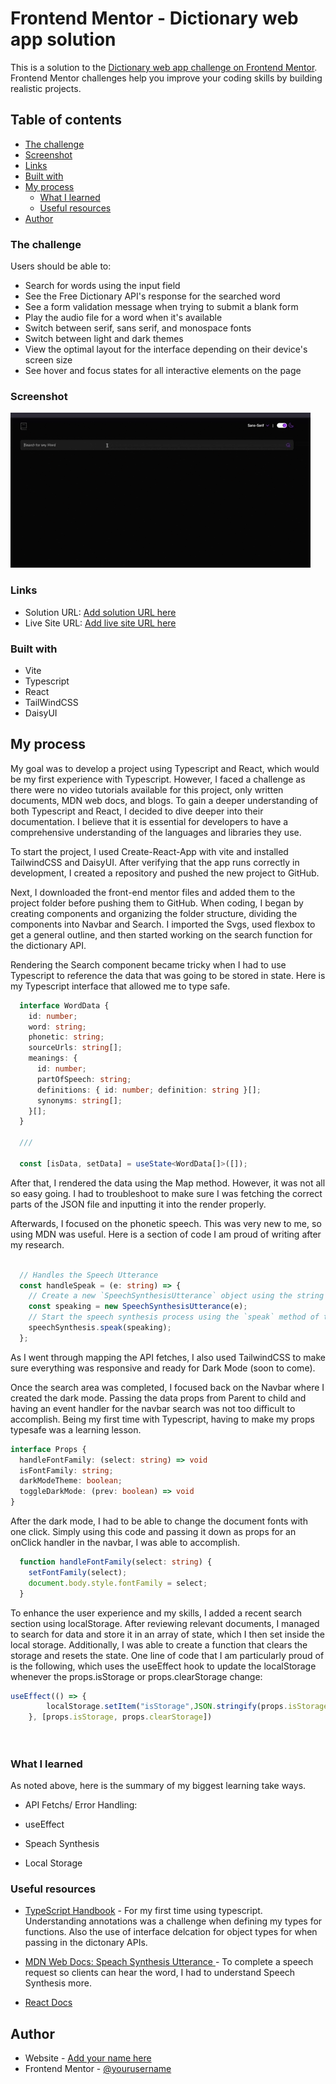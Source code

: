 # Frontend Mentor - Dictionary web app solution

This is a solution to the [Dictionary web app challenge on Frontend Mentor](https://www.frontendmentor.io/challenges/dictionary-web-app-h5wwnyuKFL). Frontend Mentor challenges help you improve your coding skills by building realistic projects. 

## Table of contents


  - [The challenge](#the-challenge)
  - [Screenshot](#screenshot)
  - [Links](#links)
   - [Built with](#built-with)
- [My process](#my-process)
  - [What I learned](#what-i-learned)
  - [Useful resources](#useful-resources)
- [Author](#author)





### The challenge

Users should be able to:

- Search for words using the input field
- See the Free Dictionary API's response for the searched word
- See a form validation message when trying to submit a blank form
- Play the audio file for a word when it's available
- Switch between serif, sans serif, and monospace fonts
- Switch between light and dark themes
- View the optimal layout for the interface depending on their device's screen size
- See hover and focus states for all interactive elements on the page


### Screenshot

![](./gifs/dictonary-intro%20gif%20.gif)


### Links

- Solution URL: [Add solution URL here](https://your-solution-url.com)
- Live Site URL: [Add live site URL here](https://your-live-site-url.com)


### Built with

- Vite
- Typescript
- React 
- TailWindCSS 
- DaisyUI 



## My process

My goal was to develop a project using Typescript and React, which would be my first experience with Typescript. However, I faced a challenge as there were no video tutorials available for this project, only written documents, MDN web docs, and blogs. To gain a deeper understanding of both Typescript and React, I decided to dive deeper into their documentation. I believe that it is essential for developers to have a comprehensive understanding of the languages and libraries they use.

To start the project, I used Create-React-App with vite and installed TailwindCSS and DaisyUI. After verifying that the app runs correctly in development, I created a repository and pushed the new project to GitHub.

Next, I downloaded the front-end mentor files and added them to the project folder before pushing them to GitHub. When coding, I began by creating components and organizing the folder structure, dividing the components into Navbar and Search. I imported the Svgs, used flexbox to get a general outline, and then started working on the search function for the dictionary API.


Rendering the Search component became tricky when I had to use Typescript to reference the data that was going to be stored in state. Here is my Typescript interface that allowed me to type safe.


```Typescript 
  interface WordData {
    id: number;
    word: string;
    phonetic: string;
    sourceUrls: string[];
    meanings: {
      id: number;
      partOfSpeech: string;
      definitions: { id: number; definition: string }[];
      synonyms: string[];
    }[];
  }

  ///

  const [isData, setData] = useState<WordData[]>([]);
```

After that, I rendered the data using the Map method. However, it was not all so easy going. I had to troubleshoot to make sure I was fetching the correct parts of the JSON file and inputting it into the render properly.

Afterwards, I focused on the phonetic speech. This was very new to me, so using MDN was useful. Here is a section of code I am proud of writing after my research.

``` Typescript

  // Handles the Speech Utterance
  const handleSpeak = (e: string) => {
    // Create a new `SpeechSynthesisUtterance` object using the string argument
    const speaking = new SpeechSynthesisUtterance(e);
    // Start the speech synthesis process using the `speak` method of the `speechSynthesis` object
    speechSynthesis.speak(speaking);
  };


```


As I went through mapping the API fetches, I also used TailwindCSS to make sure everything was responsive and ready for Dark Mode (soon to come).

Once the search area was completed, I focused back on the Navbar where I created the dark mode. Passing the data props from Parent to child and having an event handler for the navbar search was not too difficult to accomplish. Being my first time with Typescript, having to make my props typesafe was a learning lesson.

``` TypeScript 
interface Props { 
  handleFontFamily: (select: string) => void
  isFontFamily: string; 
  darkModeTheme: boolean;  
  toggleDarkMode: (prev: boolean) => void 
}
```

After the dark mode, I had to be able to change the document fonts with one click. Simply using this code and passing it down as props for an onClick handler in the navbar, I was able to accomplish. 

```typescript
  function handleFontFamily(select: string) {
    setFontFamily(select);
    document.body.style.fontFamily = select;
  }
``` 


To enhance the user experience and my skills, I added a recent search section using localStorage. After reviewing relevant documents, I managed to search for data and store it in an array of state, which I then set inside the local storage. Additionally, I was able to create a function that clears the storage and resets the state. One line of code that I am particularly proud of is the following, which uses the useEffect hook to update the localStorage whenever the props.isStorage or props.clearStorage change:

``` Typescript 
useEffect(() => { 
		localStorage.setItem("isStorage",JSON.stringify(props.isStorage))	
	}, [props.isStorage, props.clearStorage])
	
	

```



### What I learned

As noted above, here is the summary of my biggest learning take ways. 

- API Fetchs/ Error Handling: 

- useEffect 

- Speach Synthesis

- Local Storage 


### Useful resources

- [TypeScript Handbook](https://www.typescriptlang.org/) - For my first time using typescript. Understanding annotations was a challenge when defining my types for functions. Also the use of interface delcation for object types for when passing in the dictonary APIs. 

- [MDN Web Docs: Speach Synthesis Utterance ](https://developer.mozilla.org/en-US/docs/Web/API/SpeechSynthesisUtterance) - To complete a speech request so clients can hear the word, I had to understand Speech Synthesis more.  

- [React Docs](https://react.dev/)

## Author

- Website - [Add your name here](https://www.your-site.com)
- Frontend Mentor - [@yourusername](https://www.frontendmentor.io/profile/yourusername)



